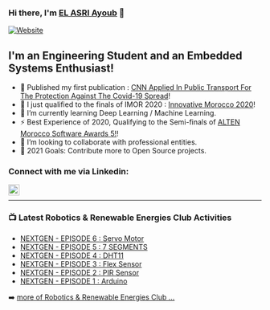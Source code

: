 ### Hi there, I'm [EL ASRI Ayoub][website] 👋

[![Website](https://img.shields.io/website?label=Lets_work_together&style=for-the-badge&url=https%3A%2F%2Fcodestackr.com)](https://www.linkedin.com/in/elasri-ayoub/)

## I'm an Engineering Student and an Embedded Systems Enthusiast!

- 🔭 Published my first publication : [CNN Applied In Public Transport For The Protection Against The Covid-19 Spread][IJETT]!
- 🔭 I just qualified to the finals of IMOR 2020 : [Innovative Morocco 2020][IMOR]!
- 🌱 I’m currently learning Deep Learning / Machine Learning.
- ⚡ Best Experience of 2020, Qualifying to the Semi-finals of [ALTEN Morocco Software Awards 5!][AMSA]!
- 👯 I’m looking to collaborate with professional entities.
- 🥅 2021 Goals: Contribute more to Open Source projects.


### Connect with me via Linkedin:

[<img align="left" alt="codeSTACKr | LinkedIn" width="22px" src="https://cdn.jsdelivr.net/npm/simple-icons@v3/icons/linkedin.svg" />][linkedin]

<br />

---

### 📺 Latest Robotics & Renewable Energies Club Activities 

<!-- YOUTUBE:START -->
- [NEXTGEN - EPISODE 6 : Servo Motor](https://www.facebook.com/crerensak/posts/1843648705791160?__cft__[0]=AZX66Q909Oll8U2qVSo-KWAdiZx87ktsMonMhp7I_nU0PE1FVqiZqNrCj0HuCLp7UkQ38JNsZL-tzKT9POiTta-r1k2lCP3r_qhzLFbubJB4nSIH5fFBBk2e8IhyYZbJV9e8cKWfICjrpr7Zrc7pprEdsMz-_hazn9nBxA7SosZFIzHSnGGIiRzJssKpgjdvncA&__tn__=%2CO%2CP-R)
- [NEXTGEN - EPISODE 5 : 7 SEGMENTS](https://www.facebook.com/crerensak/posts/1838381169651247?__cft__[0]=AZVyC4ICp3vDMb30XIx3TVIztyk8YuktFbq2TxtEeT5niqRG1yV6PoWVM9W5jmJ6h6Xgylj8-NwC79jho17pebre7Qg9QSdw2t1NLblb7ldGSD0gyyJwQeNI2kuwv2JyYOMrbWNCuis1RonZ_YJZ7EvUjJPdJHBC7OR3QD5bPgfuesHMDdRiP1pbS3PDD9xuRbw&__tn__=%2CO%2CP-R)
- [NEXTGEN - EPISODE 4 : DHT11](https://www.facebook.com/crerensak/posts/1832138073608890?__cft__[0]=AZU2IvDBDmRWbHc9pdFlItggr2Xr6U8C_D_egz_qpm7M0BFmLHPqCNR15JOOXWKqypHEWcdqIWUXut4x4zgH4q792A55jk6k2BHjkj2F-CuyWCfTt5yW5bG5wMxi1FLCQxejSHKQZqWlVJ8_1xvxv9F6fCZgT5lDUfAAH09jxBCiM_OLZjtcog1ahR0lttlYMmM&__tn__=%2CO%2CP-R)
- [NEXTGEN - EPISODE 3 : Flex Sensor](https://www.facebook.com/crerensak/posts/1821309328025098?__cft__[0]=AZX1yzdL9N_s81FcWASLwuP_ZnrAY8M5dUqDAKoKmxTXh5680E0uDhaSKZ6n0HVvCbJKvrUz1_SfEqoEG_TG07yVd9Yws2JYnOqKkhxTmugJHtNK6x8BsxMBFB4SqwWum6PEkRKBNVUn3rxKlSilyB7tz0Q8wXvUtEe4YJMiAKNIS-EHmdeY_LyIloetcIzNHWk&__tn__=%2CO%2CP-R)
- [NEXTGEN - EPISODE 2 : PIR Sensor](https://www.facebook.com/crerensak/posts/1815920338563997?__cft__[0]=AZXebcJNmySbHf2lSbZENE1hpoLyZHlajJu-o5OlcD8lcG-wCaCaizK1UQc4IXFrzwTY2Ar1ZbUKvjw3vJceuAxG8casGURX_Lb5th-ESejPvP6Lm5s6dgSUk4KmwJ-oQh2jSumQAGOSZjmDSARdNQHwulktEoSrK22aLtYzcrWeVXnQTHL0zM1HnE9QCVzbjRM&__tn__=%2CO%2CP-R)
- [NEXTGEN - EPISODE 1 : Arduino ](https://www.facebook.com/crerensak/posts/1809852939170737?__cft__[0]=AZXaW6jpinbCGE5EFsikPHSGzM8UGkgqSL-CxR0SqfGwKGl4pnFsoEMAUs0cU1HuUjlWVqFdtJ8QDGgvrkwvy6NGdAFwTmYUMtjH3r5IQ5jTj6lSg4VZJPtSvzoCC4LRKaOwM7IFSs4vpPd5m_GxATqfO3lXO5Sj9Y50xmyc9X7w8cemPtd3sLj5WFYQaZIk2uw&__tn__=%2CO%2CP-R)
<!-- YOUTUBE:END -->

➡️ [more of Robotics & Renewable Energies Club ...](https://www.facebook.com/crerensak)

[website]: https://github.com/ElasriAyoub
[IMOR]: https://www.linkedin.com/feed/update/urn:li:activity:6872967478239076352/
[AMSA]: https://www.linkedin.com/feed/update/urn:li:activity:6746453931792064512/
[facebook]: https://www.facebook.com/ayoub.elasri.5648
[youtube]: https://www.youtube.com/channel/UCWxWJZxB_oKPCt_odGQmqkg
[linkedin]: https://www.linkedin.com/in/elasri-ayoub/
[IJETT]: https://ijettjournal.org/archive/ijett-v69i10p205

